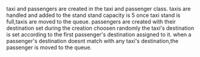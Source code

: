taxi and passengers are created in the taxi and passenger class.
taxis are handled and added to the stand
stand capacity is 5
once taxi stand is full,taxis are moved to the queue.
passengers are created with their destination set during the creation choosen randomly
the taxi's destination is set according to the first passenger's destination assigned to it.
when a passenger's destination doesnt match with any taxi's destination,the passenger is moved to the queue.

